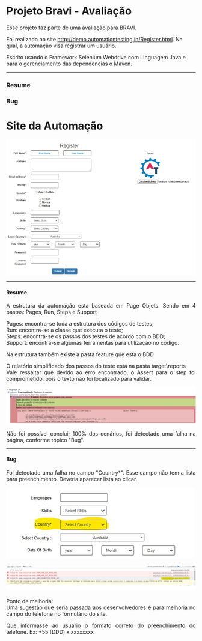 # Projeto Bravi - Avaliação

Esse projeto faz parte de uma avaliação para BRAVI.

Foi realizado no site http://demo.automationtesting.in/Register.html. Na qual, a automação visa registrar um usuário.

Escrito usando o Framework Selenium Webdrive com Linguagem Java e para o gerenciamento das dependencias o Maven.

<hr size="25" width="100%" align="center" noshade>

<h3>Resume</h3>
<h3>Bug</h3>

<h1> Site da Automação</h1>

<img src="Register.jpg">

<hr size="25" width="100%" align="center" noshade>

<h4>Resume</h4>

<div style="text-align:justify"> A estrutura da automação esta baseada em Page Objets. Sendo em 4 pastas:
    Pages, Run, Steps e Support

Pages: encontra-se toda a estrutura dos códigos de testes;<br />
Run: encontra-se a classe que executa o teste;<br />
Steps: encontra-se os passos dos testes de acordo com o BDD;<br />
Support: encontra-se algumas ferramentas para utilização no código.<br />

Na estrutura também existe a pasta feature que esta o BDD

O relatório simplificado dos passos do teste está na pasta target\reports\
Vale ressaltar que devido ao erro encontrado, o Assert para o step foi comprometido, pois o texto não foi localizado para validar.

<img src="Report.jpg">

Não foi possível concluir 100% dos cenários, foi detectado uma falha na página, conforme tópico "Bug".

</div>
<hr size="25" width="100%" align="center" noshade>

<h4>Bug</h4>

<div style="text-align:justify"> Foi detectado uma falha no campo "Country*". Esse campo não tem a lista para preenchimento. Deveria aparecer lista ao clicar.
<br /><br /></div>
<img src="Country.jpg">
<br /><br />
<img src="Bug.jpg">
<br /><br />
<div style="text-align:justify"> Ponto de melhoria:</div>
<div style="text-align:justify">
Uma sugestão que seria passada aos desenvolvedores é para melhoria no campo do telefone no formulário do site.
  
Que informasse ao usuário o formato correto do preenchimento do telefone. Ex: +55 (DDD) x xxxxxxxx
</div>











